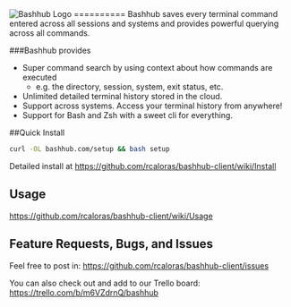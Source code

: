 <img src="https://bashhub.com/assets/images/bashhub-logo.png" alt="Bashhub Logo">
==========
Bashhub saves every terminal command entered across all sessions and systems and provides powerful querying across all commands.

###Bashhub provides
- Super command search by using context about how commands are executed 
  - e.g. the directory, session, system, exit status, etc.
- Unlimited detailed terminal history stored in the cloud.
- Support across systems. Access your terminal history from anywhere!
- Support for Bash and Zsh with a sweet cli for everything. 

##Quick Install
```bash
curl -OL bashhub.com/setup && bash setup
```
Detailed install at https://github.com/rcaloras/bashhub-client/wiki/Install

## Usage
https://github.com/rcaloras/bashhub-client/wiki/Usage

## Feature Requests, Bugs, and Issues
Feel free to post in:
https://github.com/rcaloras/bashhub-client/issues

You can also check out and add to our Trello board:
https://trello.com/b/m6VZdrnQ/bashhub
